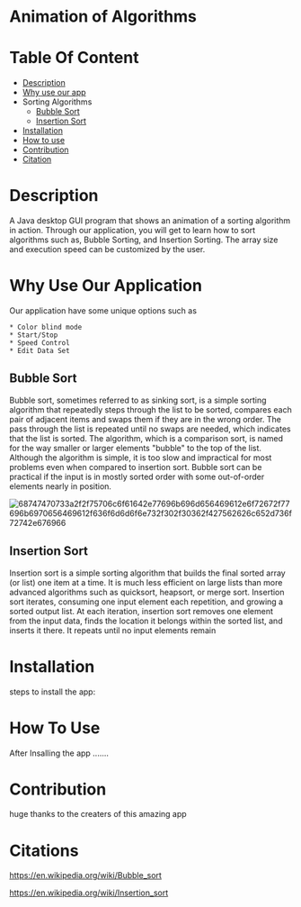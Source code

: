 # Animation of Algorithms

# Table Of Content
   - [Description](#description)
   - [Why use our app](#Whyuseourapp)
   - Sorting Algorithms
      * [Bubble Sort](#BubbleSort)
      * [Insertion Sort](#InsertionSort)
   - [Installation](#Installation)
   - [How to use](#Howtouse)
   - [Contribution](#Contribution)
   - [Citation](#Citation)

# <a name="description"/>Description 
  A Java desktop GUI program that shows an animation of a sorting algorithm in action. Through our application, you will get to learn how to sort algorithms such as, Bubble Sorting, and Insertion Sorting. The array size and execution speed can be customized by the user.

# <a name="Whyuseourapp"/>Why Use Our Application
  Our application have some unique options such as
  
    * Color blind mode
    * Start/Stop
    * Speed Control
    * Edit Data Set

## <a name="BubbleSort"/>Bubble Sort  
  Bubble sort, sometimes referred to as sinking sort, is a simple sorting algorithm that repeatedly steps through the list to be sorted, compares each pair of adjacent items and swaps them if they are in the wrong order. The pass through the list is repeated until no swaps are needed, which indicates that the list is sorted. The algorithm, which is a comparison sort, is named for the way smaller or larger elements "bubble" to the top of the list. Although the algorithm is simple, it is too slow and impractical for most problems even when compared to insertion sort. Bubble sort can be practical if the input is in mostly sorted order with some out-of-order elements nearly in position.

![68747470733a2f2f75706c6f61642e77696b696d656469612e6f72672f77696b6970656469612f636f6d6d6f6e732f302f30362f427562626c652d736f72742e676966](https://user-images.githubusercontent.com/79339308/116643820-de260700-a93f-11eb-8e32-585a450a38b5.gif)


   
## <a name="InsertionSort"/>Insertion Sort
  Insertion sort is a simple sorting algorithm that builds the final sorted array (or list) one item at a time. It is much less efficient on large lists than more advanced algorithms such as quicksort, heapsort, or merge sort. Insertion sort iterates, consuming one input element each repetition, and growing a sorted output list. At each iteration, insertion sort removes one element from the input data, finds the location it belongs within the sorted list, and inserts it there. It repeats until no input elements remain

# <a name="Installation"/>Installation

   steps to install the app:

# <a name="Howtouse"/>How To Use
   After Insalling the app .......

# <a name="Contribution"/>Contribution

huge thanks to the creaters of this amazing app 

# <a name="Citations"/>Citations

https://en.wikipedia.org/wiki/Bubble_sort

https://en.wikipedia.org/wiki/Insertion_sort
